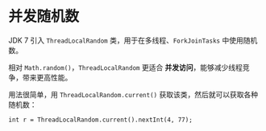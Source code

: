 # 并发随机数

JDK 7 引入 `ThreadLocalRandom` 类，用于在多线程、`ForkJoinTasks` 中使用随机数。

相对 `Math.random()`，`ThreadLocalRandom` 更适合 **并发访问**，能够减少线程竞争，带来更高性能。

用法很简单，用 `ThreadLocalRandom.current()` 获取该类，然后就可以获取各种随机数：

```
int r = ThreadLocalRandom.current().nextInt(4, 77);
```
